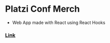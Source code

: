# Platzi Conf Merch
- Web App made with React using React Hooks

### [Link](https://my-store-react.netlify.app/)
